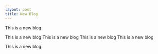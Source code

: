 ```yaml
---
layout: post
title: New Blog
---
```


This is a new blog

This is a new blog
This is a new blog
This is a new blog
This is a new blog

This is a new blog